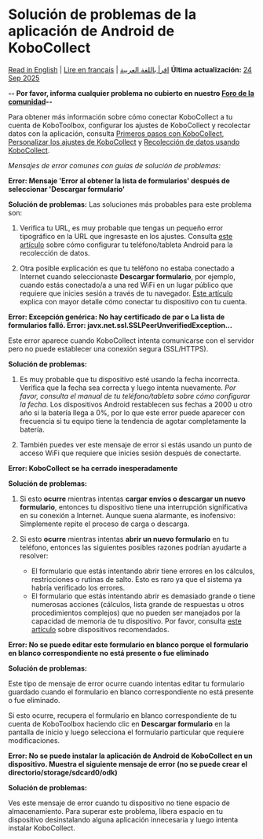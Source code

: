 # Solución de problemas de la aplicación de Android de KoboCollect
<a href="../troubleshooting_kobocollect.html">Read in English</a> | <a href="../fr/troubleshooting_kobocollect.html">Lire en français</a> | <a href="../ar/troubleshooting_kobocollect.html">اقرأ باللغة العربية</a>
**Última actualización:** <a href="https://github.com/kobotoolbox/docs/blob/f6c6ac34b1fe55e7aab87f7b61c26e1607b4306b/source/troubleshooting_kobocollect.md" class="reference">24 Sep 2025</a>

**-- Por favor, informa cualquier problema no cubierto en nuestro
[Foro de la comunidad](https://community.kobotoolbox.org/)--**

<p class="note">
    Para obtener más información sobre cómo conectar KoboCollect a tu cuenta de KoboToolbox, configurar los ajustes de KoboCollect y recolectar datos con la aplicación, consulta <a href="https://support.kobotoolbox.org/kobocollect_on_android_latest.html">Primeros pasos con KoboCollect</a>, <a href="https://support.kobotoolbox.org/kobocollect_settings.html">Personalizar los ajustes de KoboCollect</a> y <a href="https://support.kobotoolbox.org/data_collection_kobocollect.html">Recolección de datos usando KoboCollect</a>.
</p>


_Mensajes de error comunes con guías de solución de problemas:_

**Error: Mensaje 'Error al obtener la lista de formularios' después de seleccionar 'Descargar formulario'**

**Solución de problemas:** Las soluciones más probables para este problema son:

1. Verifica tu URL, es muy probable que tengas un pequeño error tipográfico en la URL que ingresaste en
   los ajustes. Consulta [este artículo](kobocollect_on_android_latest.md) sobre cómo configurar
   tu teléfono/tableta Android para la recolección de datos.

2. Otra posible explicación es que tu teléfono no estaba conectado a
   Internet cuando seleccionaste **Descargar formulario**, por ejemplo, cuando estás
   conectado/a a una red WiFi en un lugar público que requiere que inicies sesión
   a través de tu navegador. [Este artículo](kobocollect_on_android_latest.md) explica con
   mayor detalle cómo conectar tu dispositivo con tu cuenta.

**Error: Excepción genérica: No hay certificado de par o La lista de formularios falló. Error:
javx.net.ssl.SSLPeerUnverifiedException...**

Este error aparece cuando KoboCollect intenta comunicarse con el servidor pero
no puede establecer una conexión segura (SSL/HTTPS).

**Solución de problemas:**

1. Es muy probable que tu dispositivo esté usando la fecha incorrecta. Verifica que la fecha sea
   correcta y luego intenta nuevamente. _Por favor, consulta el manual de tu teléfono/tableta sobre cómo
   configurar la fecha._ Los dispositivos Android restablecen sus fechas a 2000 u otro año si
   la batería llega a 0%, por lo que este error puede aparecer con frecuencia si
   tu equipo tiene la tendencia de agotar completamente la batería.

2. También puedes ver este mensaje de error si estás usando un punto de acceso WiFi que
   requiere que inicies sesión después de conectarte.

**Error: KoboCollect se ha cerrado inesperadamente**

**Solución de problemas:**

1. Si esto **ocurre** mientras intentas **cargar envíos o descargar un
   nuevo formulario**, entonces tu dispositivo tiene una interrupción significativa en su conexión a
   Internet. Aunque suena alarmante, es inofensivo: Simplemente repite el
   proceso de carga o descarga.

2. Si esto **ocurre** mientras intentas **abrir un nuevo formulario** en tu teléfono,
   entonces las siguientes posibles razones podrían ayudarte a resolver:

    - El formulario que estás intentando abrir tiene errores en los cálculos,
      restricciones o rutinas de salto. Esto es raro ya que el sistema ya habría
      verificado los errores.
    - El formulario que estás intentando abrir es demasiado grande o tiene numerosas
      acciones (cálculos, lista grande de respuestas u otros procedimientos complejos) que no pueden ser manejados por la capacidad de memoria de tu dispositivo.
      Por favor, consulta [este artículo](devices_for_data_collection.md) sobre
      dispositivos recomendados.

**Error: No se puede editar este formulario en blanco porque el formulario en blanco correspondiente no
está presente o fue eliminado**

**Solución de problemas:**

Este tipo de mensaje de error ocurre cuando intentas editar tu formulario guardado cuando el
formulario en blanco correspondiente no está presente o fue eliminado.

Si esto ocurre, recupera el formulario en blanco correspondiente de tu cuenta de KoboToolbox
haciendo clic en **Descargar formulario** en la pantalla de inicio y luego selecciona el
formulario particular que requiere modificaciones.

**Error: No se puede instalar la aplicación de Android de KoboCollect en un dispositivo. Muestra el
siguiente mensaje de error (no se puede crear el directorio/storage/sdcard0/odk)**

**Solución de problemas:**

Ves este mensaje de error cuando tu dispositivo no tiene espacio de almacenamiento. Para superar
este problema, libera espacio en tu dispositivo desinstalando alguna aplicación innecesaria y luego intenta
instalar KoboCollect.
